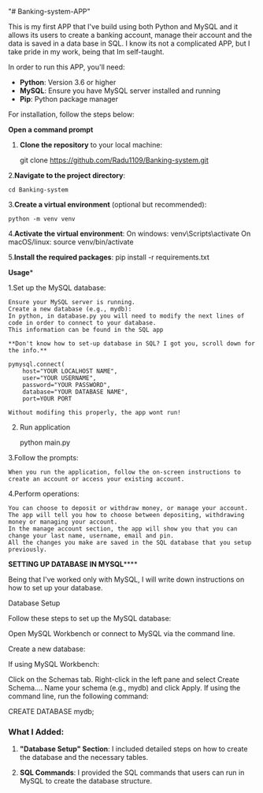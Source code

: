 "# Banking-system-APP"

This is my first APP that I've build using both Python and MySQL and it allows its users to create a banking account, manage their account
and the data is saved in a data base in SQL.
I know its not a complicated APP, but I take pride in my work, being that Im self-taught.

In order to run this APP, you'll need:

- **Python**: Version 3.6 or higher
- **MySQL**: Ensure you have MySQL server installed and running
- **Pip**: Python package manager

For installation, follow the steps below:

**Open a command prompt**


1. **Clone the repository** to your local machine:

   	git clone https://github.com/Radu1109/Banking-system.git

2.**Navigate to the project directory**:

   	cd Banking-system

3.**Create a virtual environment** (optional but recommended):
	
   	python -m venv venv

4.**Activate the virtual environment**:
	On windows: venv\Scripts\activate
	On macOS/linux: source venv/bin/activate

5.**Install the required packages**:
	pip install -r requirements.txt 


********Usage*********

1.Set up the MySQL database:

	Ensure your MySQL server is running.
	Create a new database (e.g., mydb):
	In python, in database.py you will need to modify the next lines of code in order to connect to your database.
	This information can be found in the SQL app

	**Don't know how to set-up database in SQL? I got you, scroll down for the info.**

	pymysql.connect(
        host="YOUR LOCALHOST NAME",
        user="YOUR USERNAME",
        password="YOUR PASSWORD",
        database="YOUR DATABASE NAME",
        port=YOUR PORT
	
	Without modifing this properly, the app wont run!
	

2. Run application

	python main.py

3.Follow the prompts:

	When you run the application, follow the on-screen instructions to create an account or access your existing account.

4.Perform operations:

	You can choose to deposit or withdraw money, or manage your account.
	The app will tell you how to choose between depositing, withdrawing money or managing your account.
	In the manage account section, the app will show you that you can change your last name, username, email and pin.
	All the changes you make are saved in the SQL database that you setup previously.


****SETTING UP DATABASE IN MYSQL********

Being that I've worked only with MySQL, I will write down instructions on how to set up your database.

Database Setup

Follow these steps to set up the MySQL database:

Open MySQL Workbench or connect to MySQL via the command line.

Create a new database:

If using MySQL Workbench:

Click on the Schemas tab.
Right-click in the left pane and select Create Schema....
Name your schema (e.g., mydb) and click Apply.
If using the command line, run the following command:

CREATE DATABASE mydb;


### What I Added:

1. **"Database Setup" Section**: I included detailed steps on how to create the database and the necessary tables.

2. **SQL Commands**: I provided the SQL commands that users can run in MySQL to create the database structure.

